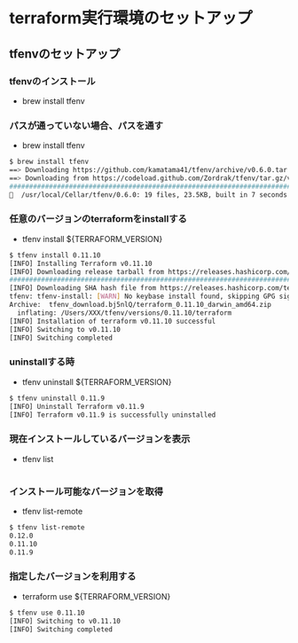 # terraform実行環境のセットアップ

## tfenvのセットアップ

### tfenvのインストール
 - brew install tfenv

### パスが通っていない場合、パスを通す
 - brew install tfenv

```bash
$ brew install tfenv
==> Downloading https://github.com/kamatama41/tfenv/archive/v0.6.0.tar.gz
==> Downloading from https://codeload.github.com/Zordrak/tfenv/tar.gz/v0.6.0
######################################################################## 100.0%
🍺  /usr/local/Cellar/tfenv/0.6.0: 19 files, 23.5KB, built in 7 seconds
```

### 任意のバージョンのterraformをinstallする
- tfenv install ${TERRAFORM_VERSION}

```bash
$ tfenv install 0.11.10
[INFO] Installing Terraform v0.11.10
[INFO] Downloading release tarball from https://releases.hashicorp.com/terraform/0.11.10/terraform_0.11.10_darwin_amd64.zip
######################################################################## 100.0%
[INFO] Downloading SHA hash file from https://releases.hashicorp.com/terraform/0.11.10/terraform_0.11.10_SHA256SUMS
tfenv: tfenv-install: [WARN] No keybase install found, skipping GPG signature verification
Archive:  tfenv_download.bj5nlQ/terraform_0.11.10_darwin_amd64.zip
  inflating: /Users/XXX/tfenv/versions/0.11.10/terraform  
[INFO] Installation of terraform v0.11.10 successful
[INFO] Switching to v0.11.10
[INFO] Switching completed
```

### uninstallする時
 - tfenv uninstall ${TERRAFORM_VERSION}
```bash
$ tfenv uninstall 0.11.9
[INFO] Uninstall Terraform v0.11.9
[INFO] Terraform v0.11.9 is successfully uninstalled
```

### 現在インストールしているバージョンを表示
 - tfenv list
```bash
```

### インストール可能なバージョンを取得
 - tfenv list-remote
```bash
$ tfenv list-remote
0.12.0
0.11.10
0.11.9
```

### 指定したバージョンを利用する
 - terraform use ${TERRAFORM_VERSION}
```bash
$ tfenv use 0.11.10
[INFO] Switching to v0.11.10
[INFO] Switching completed
```
